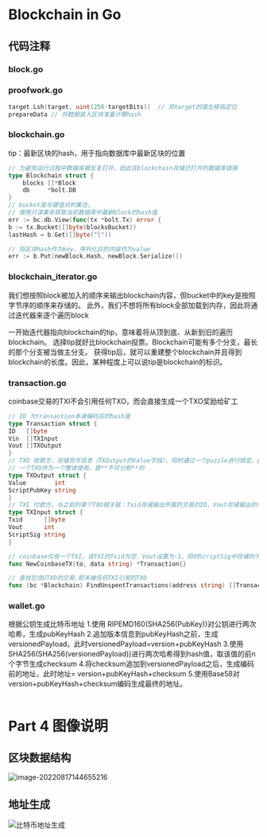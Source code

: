 # Blockchain in Go

## 代码注释
### block.go

### proofwork.go
```go
target.Lsh(target, uint(256-targetBits))  // 将target的值左移指定位
prepareData // 将数据装入区块准备计算hash
```

### blockchain.go
tip：最新区块的hash，用于指向数据库中最新区块的位置
```go
// 为避免运行过程中数据库被反复打开，因此在blockchain存储已打开的数据库链接
type Blockchain struct {
	blocks []*Block
	db     *bolt.DB
}
// bucket是与键值对的集合。
// 使用只读事务获取当前数据库中最新block的hash值
err := bc.db.View(func(tx *bolt.Tx) error {
b := tx.Bucket([]byte(blocksBucket))
lastHash = b.Get([]byte("l"))

// 将区块hash作为key，序列化后的内容作为value
err := b.Put(newBlock.Hash, newBlock.Serialize())
```

### blockchain_iterator.go
我们想按照block被加入的顺序来输出blockchain内容，但bucket中的key是按照字节序的顺序来存储的。
此外，我们不想将所有block全部加载到内存，因此将通过迭代器来逐个遍历block

一开始迭代器指向blockchain的tip，意味着将从顶到底、从新到旧的遍历blockchain。
选择tip就好比blockchain投票。Blockchain可能有多个分支，最长的那个分支被当做主分支。
获得tip后，就可以重建整个blockchain并且得到blockchain的长度。因此，某种程度上可以说tip是blockchain的标识。

### transaction.go
coinbase交易的TXI不会引用任何TXO，而会直接生成一个TXO奖励给矿工
```go
// ID 为transaction本身编码后的hash值
type Transaction struct {
ID   []byte
Vin  []TXInput
Vout []TXOutput
}
// TXO 收款方，存储货币信息（TXOutput的Value字段），同时通过一个puzzle进行锁定，puzzle存放在ScriptPubKey字段中。
// 一个TXO作为一个整体使用，是**不可分割**的
type TXOutput struct {
Value        int
ScriptPubKey string
}
// TXI 付款方，与之前的某个TXO相关联：Txid存储输出所属的交易的ID，Vout存储输出的序号（一个交易可以包括多个TXO）
type TXInput struct {
Txid      []byte
Vout      int
ScriptSig string
}

// coinbase仅有一个TXI，该TXI的Txid为空，Vout设置为-1，同时ScriptSig中存储的不是脚本，而仅仅是一个普通字符串。
func NewCoinbaseTX(to, data string) *Transaction{}

// 查找包含UTXO的交易,即未被任何TXI引用的TXO
func (bc *Blockchain) FindUnspentTransactions(address string) []Transaction{}
```

### wallet.go
根据公钥生成比特币地址
1.使用 RIPEMD160(SHA256(PubKey))对公钥进行两次哈希，生成pubKeyHash
2.追加版本信息到pubKeyHash之前，生成versionedPayload，此时versionedPayload=version+pubKeyHash
3.使用SHA256(SHA256(versionedPayload))进行两次哈希得到hash值，取该值的前n个字节生成checksum
4.将checksum追加到versionedPayload之后，生成编码前的地址，此时地址= version+pubKeyHash+checksum
5.使用Base58对version+pubKeyHash+checksum编码生成最终的地址。
```go

```



# Part 4 图像说明
## 区块数据结构
![image-20220817144655216](D:\code\simpleChain\README.assets\image-20220817144655216.png)

## 地址生成

![比特币地址生成](D:\code\simpleChain\README.assets\比特币地址生成.png)
